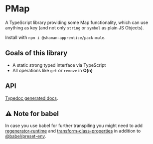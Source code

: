  # PMap
 A TypeScript library providing some Map functionality, which can use anything as key (and not only `string` or `symbol` as plain JS Objects).

 Install with `npm i @shaman-apprentice/pack-mule`.

## Goals of this library 
- A static strong typed interface via TypeScript
- All operations like `get` or `remove` in **O(n)**

## API
[Typedoc generated docs](https://shaman-apprentice.github.io/pack-mule/index.html).

## ⚠️ Note for babel
In case you use babel for further transpiling you might need to add [regenerator-runtime](https://www.npmjs.com/package/regenerator-runtime) and [transform-class-properties](https://www.npmjs.com/package/babel-plugin-transform-class-properties) in addition to [@babel/preset-env](https://www.npmjs.com/package/@babel/preset-env).